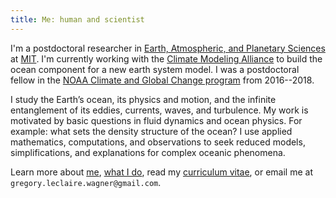```yaml
---
title: Me: human and scientist
---
```


I'm a postdoctoral researcher in 
[Earth, Atmospheric, and Planetary Sciences] at [MIT].
I'm currently working with the [Climate Modeling Alliance] to build 
the ocean component for a new earth system model.
I was a postdoctoral fellow in the [NOAA Climate and Global
Change program] from 2016--2018.

I study the Earth’s ocean, its physics and motion, 
and the infinite entanglement of its eddies, currents, waves, 
and turbulence. My work is motivated by basic questions in 
fluid dynamics and ocean physics. For example:
what sets the density structure of the ocean?
I use applied mathematics, computations, and observations
to seek reduced models, simplifications, and explanations
for complex oceanic phenomena.

Learn more about [me], [what I do], read my [curriculum vitae],
or email me at `gregory.leclaire.wagner@gmail.com`.

[Earth, Atmospheric, and Planetary Sciences]: https://eapsweb.mit.edu
[Climate Modeling Alliance]: https://clima.caltech.edu
[Julia]: https://julialang.org
[curriculum vitae]: https://glwagner.github.io/assets/pdf/glwCv.pdf
[me]: https://glwagner.github.io/about/
[what I do]: https://glwagner.github.io/projects/
[NOAA Climate and Global Change program]: http://vsp.ucar.edu/cgc/current-awards-alumni 
[MIT]: http://www.mit.edu
